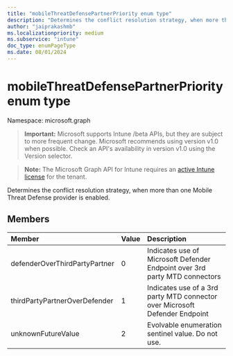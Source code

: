 ```yaml
---
title: "mobileThreatDefensePartnerPriority enum type"
description: "Determines the conflict resolution strategy, when more than one Mobile Threat Defense provider is enabled."
author: "jaiprakashmb"
ms.localizationpriority: medium
ms.subservice: "intune"
doc_type: enumPageType
ms.date: 08/01/2024
---
```


# mobileThreatDefensePartnerPriority enum type

Namespace: microsoft.graph

> **Important:** Microsoft supports Intune /beta APIs, but they are subject to more frequent change. Microsoft recommends using version v1.0 when possible. Check an API's availability in version v1.0 using the Version selector.

> **Note:** The Microsoft Graph API for Intune requires an [active Intune license](https://go.microsoft.com/fwlink/?linkid=839381) for the tenant.

Determines the conflict resolution strategy, when more than one Mobile Threat Defense provider is enabled.

## Members
|Member|Value|Description|
|:---|:---|:---|
|defenderOverThirdPartyPartner|0|Indicates use of Microsoft Defender Endpoint over 3rd party MTD connectors|
|thirdPartyPartnerOverDefender|1|Indicates use of a 3rd party MTD connector over Microsoft Defender Endpoint|
|unknownFutureValue|2|Evolvable enumeration sentinel value. Do not use.|